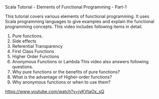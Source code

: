 
Scala Tutorial - Elements of Functional Programming - Part-1

This tutorial covers various elements of functional programming. It uses Scala programming languages to give examples and explain the functional programming concepts. This video includes following items in detail.
1. Pure functions.
2. Side effects 
3. Referential Transparency
4. First Class Functions 
5. Higher Order Functions
6. Anonymous Functions or Lambda
This video also answers following questions.
1. Why pure functions or the benefits of pure functions?
2. What is the advantage of Higher-order functions?
3. Why anonymous functions or when to use them?

https://www.youtube.com/watch?v=jyKVtaOx_sQ
